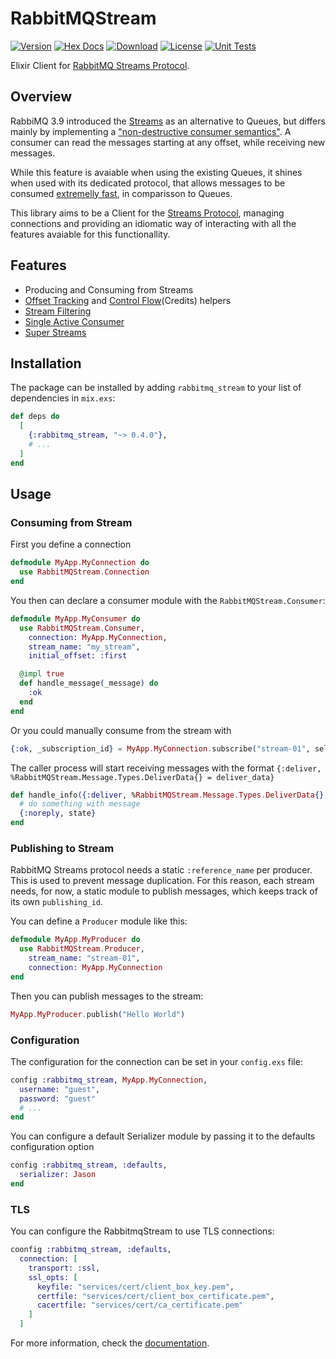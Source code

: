 # RabbitMQStream

[![Version](https://img.shields.io/hexpm/v/rabbitmq_stream.svg)](https://hex.pm/packages/rabbitmq_stream)
[![Hex Docs](https://img.shields.io/badge/hex-docs-lightgreen.svg)](https://hexdocs.pm/rabbitmq_stream/)
[![Download](https://img.shields.io/hexpm/dt/rabbitmq_stream.svg)](https://hex.pm/packages/rabbitmq_stream)
[![License](https://img.shields.io/badge/License-MIT-blue.svg)](https://opensource.org/licenses/MIT)
[![Unit Tests](https://github.com/VictorGaiva/rabbitmq-stream/actions/workflows/ci.yaml/badge.svg)](https://github.com/VictorGaiva/rabbitmq-stream/actions)

Elixir Client for [RabbitMQ Streams Protocol](https://www.rabbitmq.com/streams.html).

## Overview

RabbiMQ 3.9 introduced the [Streams](https://www.youtube.com/watch?v=PnmGoMiaJhE) as an alternative to Queues, but differs mainly by implementing a ["non-destructive consumer semantics"](https://www.rabbitmq.com/docs/streams#overview). A consumer can read the messages starting at any offset, while receiving new messages.

While this feature is avaiable when using the existing Queues, it shines when used with its dedicated protocol, that allows messages to be consumed [extremelly fast](https://youtu.be/PnmGoMiaJhE?si=oHBaa6ml1dGewuvT&t=1125), in comparisson to Queues.

This library aims to be a Client for the [Streams Protocol](https://www.rabbitmq.com/docs/stream), managing connections and providing an idiomatic way of interacting with all the features avaiable for this functionallity.

## Features

- Producing and Consuming from Streams
- [Offset Tracking](https://www.rabbitmq.com/blog/2021/09/13/rabbitmq-streams-offset-tracking) and [Control Flow](https://www.rabbitmq.com/docs/stream#flow-control)(Credits) helpers
- [Stream Filtering](https://www.rabbitmq.com/blog/2023/10/16/stream-filtering)
- [Single Active Consumer](https://www.rabbitmq.com/blog/2022/07/05/rabbitmq-3-11-feature-preview-single-active-consumer-for-streams)
- [Super Streams](https://www.rabbitmq.com/blog/2022/07/13/rabbitmq-3-11-feature-preview-super-streams)

## Installation

The package can be installed by adding `rabbitmq_stream` to your list of dependencies in `mix.exs`:

```elixir
def deps do
  [
    {:rabbitmq_stream, "~> 0.4.0"},
    # ...
  ]
end
```

## Usage

### Consuming from Stream

First you define a connection

```elixir
defmodule MyApp.MyConnection do
  use RabbitMQStream.Connection
end
```

You then can declare a consumer module with the `RabbitMQStream.Consumer`:

```elixir
defmodule MyApp.MyConsumer do
  use RabbitMQStream.Consumer,
    connection: MyApp.MyConnection,
    stream_name: "my_stream",
    initial_offset: :first

  @impl true
  def handle_message(_message) do
    :ok
  end
end
```

Or you could manually consume from the stream with

```elixir
{:ok, _subscription_id} = MyApp.MyConnection.subscribe("stream-01", self(), :next, 999)
```

The caller process will start receiving messages with the format `{:deliver, %RabbitMQStream.Message.Types.DeliverData{} = deliver_data}`

```elixir
def handle_info({:deliver, %RabbitMQStream.Message.Types.DeliverData{} = deliver_data}, state) do
  # do something with message
  {:noreply, state}
end
```

### Publishing to Stream

RabbitMQ Streams protocol needs a static `:reference_name` per producer. This is used to prevent message duplication. For this reason, each stream needs, for now, a static module to publish messages, which keeps track of its own `publishing_id`.

You can define a `Producer` module like this:

```elixir
defmodule MyApp.MyProducer do
  use RabbitMQStream.Producer,
    stream_name: "stream-01",
    connection: MyApp.MyConnection
end
```

Then you can publish messages to the stream:

```elixir
MyApp.MyProducer.publish("Hello World")
```

### Configuration

The configuration for the connection can be set in your `config.exs` file:

```elixir
config :rabbitmq_stream, MyApp.MyConnection,
  username: "guest",
  password: "guest"
  # ...
end

```

You can configure a default Serializer module by passing it to the defaults configuration option

```elixir
config :rabbitmq_stream, :defaults,
  serializer: Jason
end
```

### TLS

You can configure the RabbitmqStream to use TLS connections:

```elixir
coonfig :rabbitmq_stream, :defaults,
  connection: [
    transport: :ssl,
    ssl_opts: [
      keyfile: "services/cert/client_box_key.pem",
      certfile: "services/cert/client_box_certificate.pem",
      cacertfile: "services/cert/ca_certificate.pem"
    ]
  ]
```

For more information, check the [documentation](https://hexdocs.pm/rabbitmq_stream/).
